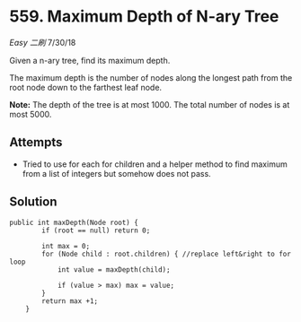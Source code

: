 # 559. Maximum Depth of N-ary Tree
*Easy* *二刷*
7/30/18

Given a n-ary tree, find its maximum depth.

The maximum depth is the number of nodes along the longest path from the root node down to the farthest leaf node.

**Note:**
The depth of the tree is at most 1000.
The total number of nodes is at most 5000.

## Attempts
* Tried to use for each for children and a helper method to find maximum from a list of integers but somehow does not pass.

## Solution
```
public int maxDepth(Node root) {
        if (root == null) return 0;

        int max = 0;
        for (Node child : root.children) { //replace left&right to for loop
            int value = maxDepth(child);

            if (value > max) max = value;
        }
        return max +1;
    }
```    
